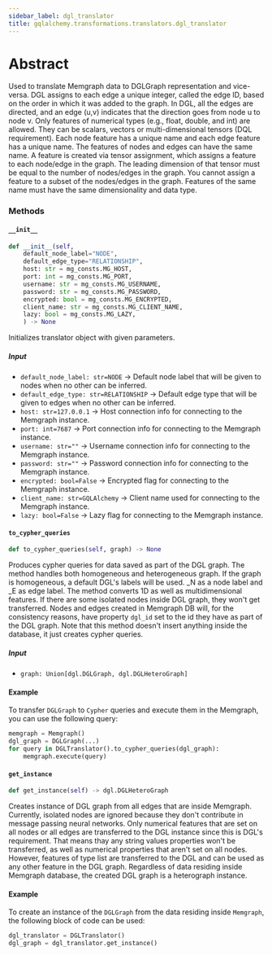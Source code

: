 ```yaml
---
sidebar_label: dgl_translator
title: gqlalchemy.transformations.translators.dgl_translator
---
```


# Abstract

Used to translate Memgraph data to DGLGraph representation and vice-versa.
DGL assigns to each edge a unique integer, called the edge ID, based on the order in which it was added to the graph. In DGL, all the edges are directed, and an edge (u,v) indicates that the direction goes from node u to node v. Only features of numerical types (e.g., float, double, and int) are allowed. They can be scalars, vectors or multi-dimensional tensors (DQL requirement). Each node feature has a unique name and each edge feature has a unique name. The features of nodes and edges can have the same name. A feature is created via tensor assignment, which assigns a feature to each node/edge in the graph. The leading dimension of that tensor must be equal to the number of nodes/edges in the graph. You cannot assign a feature to a subset of the nodes/edges in the graph. Features of the same name must have the same dimensionality and data type.

### Methods

#### `__init__`

```python
def __init__(self, 
    default_node_label="NODE",
    default_edge_type="RELATIONSHIP",
    host: str = mg_consts.MG_HOST,
    port: int = mg_consts.MG_PORT,
    username: str = mg_consts.MG_USERNAME,
    password: str = mg_consts.MG_PASSWORD,
    encrypted: bool = mg_consts.MG_ENCRYPTED,
    client_name: str = mg_consts.MG_CLIENT_NAME,
    lazy: bool = mg_consts.MG_LAZY,
    ) -> None
```

Initializes translator object with given parameters.

##### Input
- `default_node_label: str=NODE` -> Default node label that will be given to nodes when no other can be inferred.
- `default_edge_type: str=RELATIONSHIP` -> Default edge type that will be given to edges when no other can be inferred.
- `host: str=127.0.0.1` -> Host connection info for connecting to the Memgraph instance.
- `port: int=7687` -> Port connection info for connecting to the Memgraph instance.
- `username: str=""` -> Username connection info for connecting to the Memgraph instance.
- `password: str=""` -> Password connection info for connecting to the Memgraph instance.
- `encrypted: bool=False` -> Encrypted flag for connecting to the Memgraph instance.
- `client_name: str=GQLAlchemy` -> Client name used for connecting to the Memgraph instance.
- `lazy: bool=False` -> Lazy flag for connecting to the Memgraph instance.

#### `to_cypher_queries`

```python
def to_cypher_queries(self, graph) -> None
```

Produces cypher queries for data saved as part of the DGL graph. The method handles both homogeneous and heterogeneous graph. If the graph is homogeneous, a default DGL's labels will be used. _N as a node label and _E as edge label. The method converts 1D as well as multidimensional features. If there are some isolated nodes inside DGL graph, they won't get transferred. Nodes and edges created in Memgraph DB will, for the consistency reasons, have property `dgl_id` set to the id they have as part of the DGL graph. Note that this method doesn't insert anything inside the database, it just creates cypher queries.

##### Input
- `graph: Union[dgl.DGLGraph, dgl.DGLHeteroGraph]`

#### Example

To transfer `DGLGraph` to `Cypher` queries and execute them in the Memgraph, you can use the following query:

```python
memgraph = Memgraph()
dgl_graph = DGLGraph(...)
for query in DGLTranslator().to_cypher_queries(dgl_graph):
    memgraph.execute(query)
```

#### `get_instance`

```python
def get_instance(self) -> dgl.DGLHeteroGraph
```

Creates instance of DGL graph from all edges that are inside Memgraph. Currently, isolated nodes are ignored because they don't contribute in message passing neural networks. Only numerical features that are set on all nodes or all edges are transferred to the DGL instance since this is DGL's requirement. That means thay any string values properties won't be transferred, as well as numerical properties that aren't set on all nodes. However, features of type list are transferred to the DGL and can be used as any other feature in the DGL graph. Regardless of data residing inside Memgraph database, the created DGL graph is a heterograph instance.

#### Example

To create an instance of the `DGLGraph` from the data residing inside `Memgraph`, the following block of code can be used:

```python
dgl_translator = DGLTranslator()
dgl_graph = dgl_translator.get_instance()
```